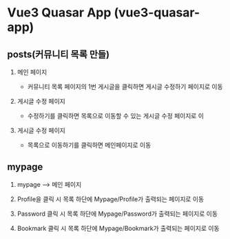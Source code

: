# Vue3 Quasar App (vue3-quasar-app)

## posts(커뮤니티 목록 만들)

1. 메인 페이지
 
   - 커뮤니티 목록 페이지의 1번 게시글을 클릭하면 게시글 수정하기 페이지로 이동

2. 게시글 수정 페이지

   - 수정하기를 클릭하면 목록으로 이동할 수 있는 게시글 수정 페이지로 이

3. 게시글 수정 페이지

   - 목록으로 이동하기를 클릭하면 메인페이지로 이동
  
## mypage

1. mypage --> 메인 페이지 

2. Profile을 클릭 시 목록 하단에 Mypage/Profile가 출력되는 페이지로 이동
  
3. Password 클릭 시 목록 하단에 Mypage/Password가 출력되는 페이지로 이동

4. Bookmark 클릭 시 목록 하단에 Mypage/Bookmark가 출력되는 페이지로 이동 
